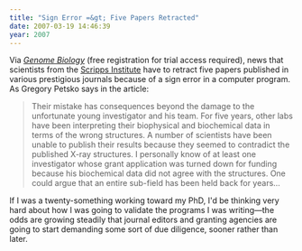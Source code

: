 ```yaml
---
title: "Sign Error =&gt; Five Papers Retracted"
date: 2007-03-19 14:46:39
year: 2007
---
```

Via <a href="http://genomebiology.com/2007/8/2/103"><em>Genome Biology</em></a> (free registration for trial access required), news that scientists from the <a href="http://www.scripps.edu">Scripps Institute</a> have to retract five papers published in various prestigious journals because of a sign error in a computer program.  As Gregory Petsko says in the article:
<blockquote>Their mistake has consequences beyond the damage to the unfortunate young investigator and his team. For five years, other labs have been interpreting their biophysical and biochemical data in terms of the wrong structures. A number of scientists have been unable to publish their results because they seemed to contradict the published X-ray structures. I personally know of at least one investigator whose grant application was turned down for funding because his biochemical data did not agree with the structures. One could argue that an entire sub-field has been held back for years…</blockquote>
If I was a twenty-something working toward my PhD, I'd be thinking very hard about how I was going to validate the programs I was writing—the odds are growing steadily that journal editors and granting agencies are going to start demanding some sort of due diligence, sooner rather than later.
<blockquote></blockquote>
